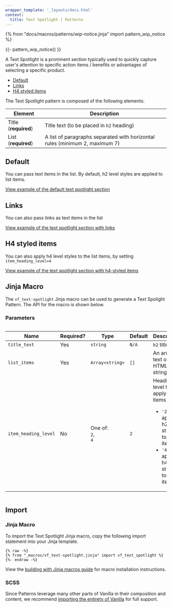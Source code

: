 ```yaml
---
wrapper_template: '_layouts/docs.html'
context:
  title: Text Spotlight | Patterns
---
```


{% from "docs/macros/patterns/wip-notice.jinja" import pattern_wip_notice %}

{{- pattern_wip_notice() }}

A Text Spotlight is a prominent section typically used to quickly capture user's attention to specific action items / benefits or advantages of selecting a specific product.

- [Default](#default)
- [Links](#links)
- [H4 styled items](#h4-styled-items)

The Text Spotlight pattern is composed of the following elements:

| Element              | Description                                                                 |
| -------------------- | --------------------------------------------------------------------------- |
| Title (**required**) | Title text (to be placed in `h2` heading)                                   |
| List (**required**)  | A list of paragraphs separated with horizontal rules (minimum 2, maximum 7) |

## Default

You can pass text items in the list. By default, h2 level styles are applied to list items.

<div class="embedded-example"><a href="/docs/examples/patterns/text-spotlight/default" class="js-example" data-lang="jinja">
View example of the default text spotlight section
</a></div>

## Links

You can also pass links as text items in the list

<div class="embedded-example"><a href="/docs/examples/patterns/text-spotlight/links" class="js-example" data-lang="jinja">
View example of the text spotlight section with links
</a></div>

## H4 styled items

You can also apply h4 level styles to the list items, by setting `item_heading_level=4`

<div class="embedded-example"><a href="/docs/examples/patterns/text-spotlight/h4-styled-items" class="js-example" data-lang="jinja">
View example of the text spotlight section with h4-styled items
</a></div>

## Jinja Macro

The `vf_text-spotlight` Jinja macro can be used to generate a Text Spolight Pattern. The API for the macro is shown below.

### Parameters

<div style="overflow: auto;">
  <table>
    <thead>
      <tr>
        <th style="width: 220px;">Name</th>
        <th style="width: 160px;">Required?</th>
        <th style="width: 160px;">Type</th>
        <th style="width: 160px;">Default</th>
        <th style="width: 250px;">Description</th>
      </tr>
    </thead>
    <tbody>
      <tr>
        <td>
          <code>title_text</code>
        </td>
        <td>
          Yes
        </td>
        <td>
          <code>string</code>
        </td>
        <td>
          <code>N/A</code>
        </td>
        <td>
          <code>h2</code> title text
        </td>
      </tr>
      <tr>
        <td>
          <code>list_items</code>
        </td>
        <td>
          Yes
        </td>
        <td>
          <code>Array&lt;string&gt;</code>
        </td>
        <td>
          <code>[]</code>
        </td>
        <td>
          An array of text or HTML strings
        </td>
      </tr>
      <tr>
        <td>
          <code>item_heading_level</code>
        </td>
        <td>
          No
        </td>
        <td>
          One of:<br>
          <code>2</code>,<br>
          <code>4</code>
        </td>
        <td>
          <code>2</code>
        </td>
        <td>
          Heading level to apply to list items<br />
          <ul class="u-no-margin--bottom">
            <li class="p-list__item"><code>'2'</code> applies h2 styling to the items</li>
            <li class="p-list__item"><code>'4'</code> applies h4 styling to the items</li>
          </ul>
        </td>
      </tr>
    </tbody>
  </table>
</div>

## Import

### Jinja Macro

To import the Text Spotlight Jinja macro, copy the following import statement into your
Jinja template.

```jinja
{% raw -%}
{% from "_macros/vf_text-spotlight.jinja" import vf_text_spotlight %}
{%- endraw -%}
```

View the [building with Jinja macros guide](/docs/building-vanilla#jinja-macros)
for macro installation instructions.

### SCSS

Since Patterns leverage many other parts of Vanilla in their composition and content, we
recommend [importing the entirety of Vanilla](/docs#install) for full support.
